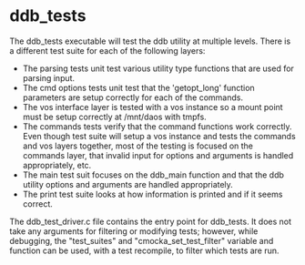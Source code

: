 # ddb_tests

The ddb_tests executable will test the ddb utility at multiple levels. There is
a different test suite for each of the following layers:

- The parsing tests unit test various utility type functions that are used for
  parsing input.
- The cmd options tests unit test that the 'getopt_long' function parameters are
  setup correctly for each of the commands.
- The vos interface layer is tested with a vos instance so a mount point must be
  setup correctly at /mnt/daos with tmpfs.
- The commands tests verify that the command functions work correctly. Even
  though test suite will setup a vos instance and tests the commands and vos
  layers together, most of the testing is focused on the commands layer, that
  invalid input for options and arguments is handled appropriately, etc.
- The main test suit focuses on the ddb_main function and that the ddb utility
  options and arguments are handled appropriately.
- The print test suite looks at how information is printed and if it seems
  correct.

The ddb_test_driver.c file contains the entry point for ddb_tests. It does not
take any arguments for filtering or modifying tests; however, while debugging,
the "test_suites" and "cmocka_set_test_filter" variable and function can be
used, with a test recompile, to filter which tests are run. 

